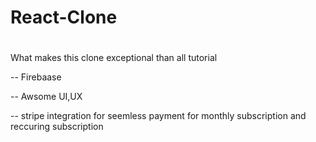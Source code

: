 # React-Clone
<h1><href="https://netflix-clone-99fa3.web.app/"></h1>
What makes this clone exceptional than all tutorial
<p>-- Firebaase </p>
<p>-- Awsome UI,UX</p>
<p>-- stripe integration for seemless payment for monthly subscription and reccuring subscription</p>

